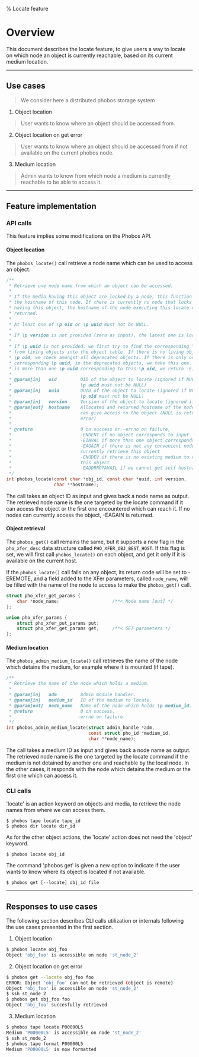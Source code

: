 % Locate feature

# Overview

This document describes the locate feature, to give users a way to locate on
which node an object is currently reachable, based on its current medium
location.

---

## Use cases
> We consider here a distributed phobos storage system

1. Object location

> User wants to know where an object should be accessed from.

2. Object location on get error

> User wants to know where an object should be accessed from if not available on
> the current phobos node.

3. Medium location

> Admin wants to know from which node a medium is currently reachable to be able
> to access it.

---

## Feature implementation

### API calls
This feature implies some modifications on the Phobos API.

#### Object location
The `phobos_locate()` call retrieve a node name which can be used to access an
object.

```c
/**
 * Retrieve one node name from which an object can be accessed.
 *
 * If the media having this object are locked by a node, this function returns
 * the hostname of this node. If there is currently no node that locks the media
 * having this object, the hostname of the node executing this locate call is
 * returned.
 *
 * At least one of \p oid or \p uuid must not be NULL.
 *
 * If \p version is not provided (zero as input), the latest one is located.
 *
 * If \p uuid is not provided, we first try to find the corresponding \p oid
 * from living objects into the object table. If there is no living object with
 * \p oid, we check amongst all deprecated objects. If there is only one
 * corresponding \p uuid, in the deprecated objects, we take this one. If there
 * is more than one \p uuid corresponding to this \p oid, we return -EINVAL.
 *
 * @param[in]   oid         OID of the object to locate (ignored if NULL and
 *                          \p uuid must not be NULL)
 * @param[in]   uuid        UUID of the object to locate (ignored if NULL and
 *                          \p oid must not be NULL)
 * @param[in]   version     Version of the object to locate (ignored if zero)
 * @param[out]  hostname    Allocated and returned hostname of the node which
 *                          can give access to the object (NULL is returned on
 *                          error)
 *
 * @return                  0 on success or -errno on failure,
 *                          -ENOENT if no object corresponds to input
 *                          -EINVAL if more than one object corresponds to input
 *                          -EAGAIN if there is not any convenient node to
 *                          currently retrieve this object
 *                          -ENODEV if there is no existing medium to retrieve
 *                          this object
 *                          -EADDRNOTAVAIL if we cannot get self hostname
 */
int phobos_locate(const char *obj_id, const char *uuid, int version,
                  char **hostname);
```

The call takes an object ID as input and gives back a node name as output. The
retrieved node name is the one targeted by the locate command if it can access
the object or the first one encountered which can reach it. If no nodes can
currently access the object, -EAGAIN is returned.

#### Object retrieval
The `phobos_get()` call remains the same, but it supports a new flag in the
`pho_xfer_desc` data structure called `PHO_XFER_OBJ_BEST_HOST`. If this flag is
set, we will first call `phobos_locate()` on each object, and get it only if it
is available on the current host.

If the `phobos_locate()` call fails on any object, its return code will be
set to -EREMOTE, and a field added to the XFer parameters, called `node_name`,
will be filled with the name of the node to access to make the `phobos_get()`
call.

```c
struct pho_xfer_get_params {
    char *node_name;                    /**< Node name [out] */
};

union pho_xfer_params {
    struct pho_xfer_put_params put;
    struct pho_xfer_get_params get;     /**< GET parameters */
};
```

#### Medium location
The `phobos_admin_medium_locate()` call retrieves the name of the node which
detains the medium, for example where it is mounted (if tape).

```c
/**
 * Retrieve the name of the node which holds a medium.
 *
 * @param[in]   adm         Admin module handler.
 * @param[in]   medium_id   ID of the medium to locate.
 * @param[out]  node_name   Name of the node which holds \p medium_id.
 * @return                  0 on success,
 *                         -errno on failure.
 */
int phobos_admin_medium_locate(struct admin_handle *adm,
                               const struct pho_id *medium_id,
                               char **node_name);
```

The call takes a medium ID as input and gives back a node name as output. The
retrieved node name is the one targeted by the locate command if the medium is
not detained by another one and reachable by the local node. In the other cases,
it responds with the node which detains the medium or the first one which can
access it.

### CLI calls
'locate' is an action keyword on objects and media, to retrieve the node names
from where we can access them.

```
$ phobos tape locate tape_id
$ phobos dir locate dir_id
```

As for the other object actions, the 'locate' action does not need the 'object'
keyword.

```
$ phobos locate obj_id
```

The command 'phobos get' is given a new option to indicate if the user wants to
know where its object is located if not available.

```
$ phobos get [--locate] obj_id file
```

---

## Responses to use cases
The following section describes CLI calls utilization or internals following the
use cases presented in the first section.

1. Object location

```sh
$ phobos locate obj_foo
Object 'obj_foo' is accessible on node 'st_node_2'
```

2. Object location on get error

```sh
$ phobos get --locate obj_foo foo
ERROR: Object 'obj_foo' can not be retrieved (object is remote)
Object 'obj_foo' is accessible on node 'st_node_2'
$ ssh st_node_2
$ phobos get obj_foo foo
Object 'obj_foo' succesfully retrieved
```

3. Medium location

```sh
$ phobos tape locate P00000L5
Medium 'P00000L5' is accessible on node 'st_node_2'
$ ssh st_node_2
$ phobos tape format P00000L5
Medium 'P00000L5' is now formatted
```

